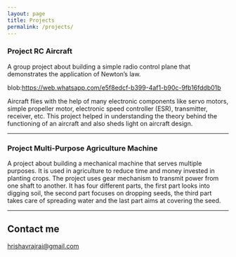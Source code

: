 ```yaml
---
layout: page
title: Projects
permalink: /projects/
---
```


### Project RC Aircraft 

A group project about building a simple radio control plane that demonstrates the application of Newton’s law. 

blob:https://web.whatsapp.com/e5f8edcf-b399-4af1-b90c-9fb16fddb01b

Aircraft flies with the help of many electronic components like servo motors, simple propeller motor, electronic speed controller (ESR), transmitter, receiver, etc. This project helped in understanding the theory behind the functioning of an aircraft and also sheds light on aircraft design.

***

### Project Multi-Purpose Agriculture Machine 

A project about building a mechanical machine that serves multiple purposes. It is used in agriculture to reduce time and money invested in planting crops. The project uses gear mechanism to transmit power from one shaft to another. It has four different parts, the first part looks into digging soil, the second part focuses on dropping seeds, the third part takes care of spreading water and the last part aims at covering the seed.

***

## Contact me

[hrishavrajrai@gmail.com](mailto:hrishavrajrai@gmail.com)
